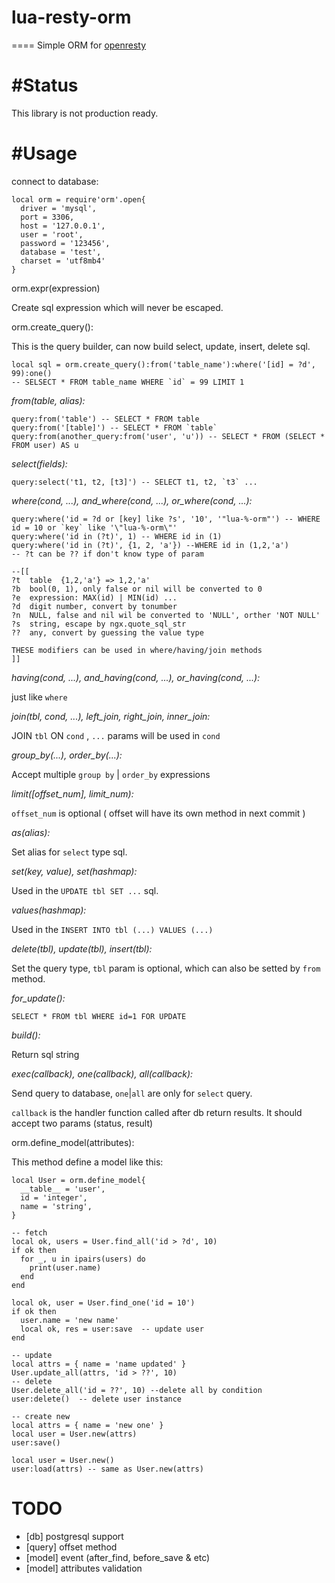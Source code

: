 # lua-resty-orm
====
Simple ORM for [openresty](http://openresty.org) 

#Status
====
This library is not production ready.

#Usage
====

connect to database:
```
local orm = require'orm'.open{
  driver = 'mysql',
  port = 3306,
  host = '127.0.0.1',
  user = 'root',
  password = '123456',
  database = 'test',
  charset = 'utf8mb4'
}
```
orm.expr(expression)

Create sql expression which will never be escaped.

orm.create_query():

This is the query builder, can now build select, update, insert, delete sql.
```
local sql = orm.create_query():from('table_name'):where('[id] = ?d', 99):one()
-- SELSECT * FROM table_name WHERE `id` = 99 LIMIT 1
```
*from(table, alias):*
```
query:from('table') -- SELECT * FROM table
query:from('[table]') -- SELECT * FROM `table`
query:from(another_query:from('user', 'u')) -- SELECT * FROM (SELECT * FROM user) AS u
```
*select(fields):*
```
query:select('t1, t2, [t3]') -- SELECT t1, t2, `t3` ...
```

*where(cond, ...), and\_where(cond, ...), or_where(cond, ...):*
```
query:where('id = ?d or [key] like ?s', '10', '"lua-%-orm"') -- WHERE id = 10 or `key` like '\"lua-%-orm\"'
query:where('id in (?t)', 1) -- WHERE id in (1)
query:where('id in (?t)', {1, 2, 'a'}) --WHERE id in (1,2,'a')
-- ?t can be ?? if don't know type of param

--[[
?t  table  {1,2,'a'} => 1,2,'a'
?b  bool(0, 1), only false or nil will be converted to 0
?e  expression: MAX(id) | MIN(id) ...
?d  digit number, convert by tonumber
?n  NULL, false and nil wil be converted to 'NULL', orther 'NOT NULL'
?s  string, escape by ngx.quote_sql_str
??  any, convert by guessing the value type

THESE modifiers can be used in where/having/join methods
]]

```

*having(cond, ...), and_having(cond, ...), or_having(cond, ...):*

just like `where`

*join(tbl, cond, ...), left\_join, right\_join, inner_join:*

JOIN `tbl` ON `cond` , `...` params will be used in `cond`

*group_by(...), order_by(...):*

Accept multiple `group by` | `order_by` expressions

*limit([offset_num], limit_num):*

`offset_num` is optional ( offset will have its own method in next commit )

*as(alias):*

Set alias for `select` type sql.

*set(key, value), set(hashmap):*

Used in the `UPDATE tbl SET ...` sql.

*values(hashmap):*

Used in the `INSERT INTO tbl (...) VALUES (...)`

*delete(tbl), update(tbl), insert(tbl):*

Set the query type, `tbl` param is optional, which can also be setted by `from` method.

*for_update():*

`SELECT * FROM tbl WHERE id=1 FOR UPDATE`

*build():*

Return sql string

*exec(callback), one(callback), all(callback):*

Send query to database, `one`|`all` are only for `select` query.

`callback` is the handler function called after db return results. It should accept two params (status, result)


orm.define_model(attributes):

This method define a model like this:

```
local User = orm.define_model{
  __table__ = 'user',
  id = 'integer',
  name = 'string',
}

-- fetch 
local ok, users = User.find_all('id > ?d', 10)
if ok then
  for _, u in ipairs(users) do
    print(user.name)
  end
end

local ok, user = User.find_one('id = 10')
if ok then
  user.name = 'new name'
  local ok, res = user:save  -- update user
end

-- update
local attrs = { name = 'name updated' }
User.update_all(attrs, 'id > ??', 10) 
-- delete 
User.delete_all('id = ??', 10) --delete all by condition
user:delete()  -- delete user instance

-- create new 
local attrs = { name = 'new one' }
local user = User.new(attrs)
user:save()

local user = User.new()
user:load(attrs) -- same as User.new(attrs)

```

TODO
====

* [db] postgresql support
* [query] offset method
* [model] event (after\_find, before\_save & etc)
* [model] attributes validation

